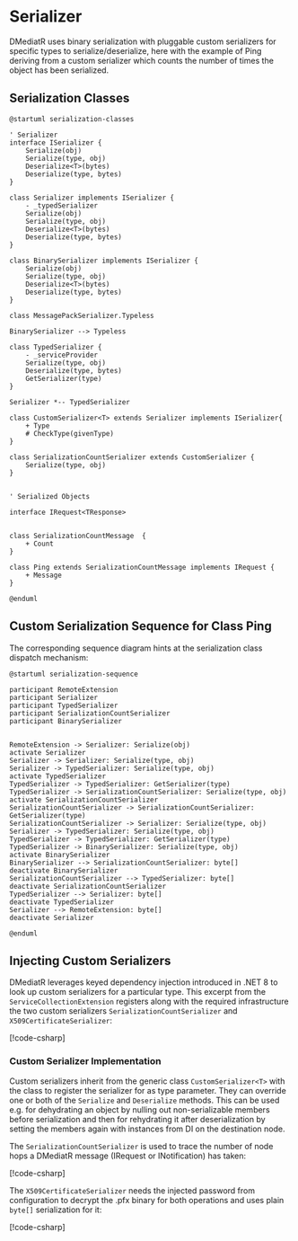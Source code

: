 # Serializer

DMediatR uses binary serialization with pluggable custom serializers for specific types to serialize/deserialize,
here with the example of Ping deriving from a custom serializer which counts
the number of times the object has been serialized.

## Serialization Classes

```plantUml
@startuml serialization-classes

' Serializer
interface ISerializer {
    Serialize(obj)
    Serialize(type, obj)
    Deserialize<T>(bytes)
    Deserialize(type, bytes)
}

class Serializer implements ISerializer {
    - _typedSerializer
    Serialize(obj)
    Serialize(type, obj)
    Deserialize<T>(bytes)
    Deserialize(type, bytes)
}

class BinarySerializer implements ISerializer {
    Serialize(obj)
    Serialize(type, obj)
    Deserialize<T>(bytes)
    Deserialize(type, bytes)
}

class MessagePackSerializer.Typeless

BinarySerializer --> Typeless

class TypedSerializer {
    - _serviceProvider
    Serialize(type, obj)
    Deserialize(type, bytes)
    GetSerializer(type)
}

Serializer *-- TypedSerializer

class CustomSerializer<T> extends Serializer implements ISerializer{
    + Type
    # CheckType(givenType)
}

class SerializationCountSerializer extends CustomSerializer {
    Serialize(type, obj)
}


' Serialized Objects

interface IRequest<TResponse>


class SerializationCountMessage  {
    + Count
}

class Ping extends SerializationCountMessage implements IRequest {
    + Message
}

@enduml
```

## Custom Serialization Sequence for Class Ping

The corresponding sequence diagram hints at the serialization class dispatch mechanism:

```plantUml
@startuml serialization-sequence

participant RemoteExtension
participant Serializer
participant TypedSerializer
participant SerializationCountSerializer
participant BinarySerializer


RemoteExtension -> Serializer: Serialize(obj)
activate Serializer
Serializer -> Serializer: Serialize(type, obj)
Serializer -> TypedSerializer: Serialize(type, obj)
activate TypedSerializer
TypedSerializer -> TypedSerializer: GetSerializer(type)
TypedSerializer -> SerializationCountSerializer: Serialize(type, obj)
activate SerializationCountSerializer
SerializationCountSerializer -> SerializationCountSerializer: GetSerializer(type)
SerializationCountSerializer -> Serializer: Serialize(type, obj)
Serializer -> TypedSerializer: Serialize(type, obj)
TypedSerializer -> TypedSerializer: GetSerializer(type)
TypedSerializer -> BinarySerializer: Serialize(type, obj)
activate BinarySerializer
BinarySerializer --> SerializationCountSerializer: byte[]
deactivate BinarySerializer
SerializationCountSerializer --> TypedSerializer: byte[]
deactivate SerializationCountSerializer
TypedSerializer --> Serializer: byte[]
deactivate TypedSerializer
Serializer --> RemoteExtension: byte[]
deactivate Serializer

@enduml
```

## Injecting Custom Serializers

DMediatR leverages keyed dependency injection introduced in .NET 8 to look up 
custom serializers for a particular type. This excerpt from the
`ServiceCollectionExtension` registers along with the required infrastructure 
the two custom serializers `SerializationCountSerializer` and `X509CertificateSerializer`:

[!code-csharp[](../../src/DMediatR/ServiceCollectionExtension.cs#registerserializers)]

### Custom Serializer Implementation

Custom serializers inherit from the generic class `CustomSerializer<T>` with the class to
register the serializer for as type parameter. They can override one or both of the
`Serialize` and `Deserialize` methods. This can be used e.g. for dehydrating an object by
nulling out non-serializable members before serialization and then for rehydrating it after 
deserialization by setting the members again with instances from DI on the destination node.

The `SerializationCountSerializer` is used to trace the number of node hops a DMediatR 
message (IRequest or INotification) has taken:

[!code-csharp[](../../src/DMediatR/SerializationCountSerializer.cs)]

The `X509CertificateSerializer` needs the injected password from configuration to decrypt
the .pfx binary for both operations and uses plain `byte[]` serialization for it:

[!code-csharp[](../../src/DMediatR/X509CertificateSerializer.cs)]
